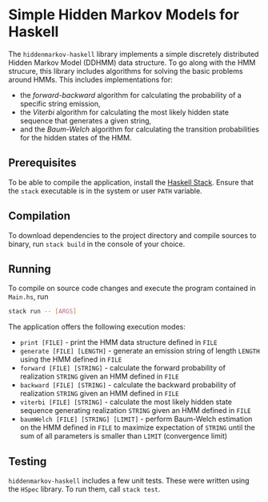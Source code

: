 # Simple Hidden Markov Models for Haskell

The `hiddenmarkov-haskell` library implements a simple discretely distributed Hidden Markov Model (DDHMM) data structure.
To go along with the HMM strucure, this library includes algorithms for solving the basic problems around HMMs.
This includes implementations for:

- the *forward-backward* algorithm for calculating the probability of a specific string emission,
- the *Viterbi* algorithm for calculating the most likely hidden state sequence that generates a given string,
- and the *Baum-Welch* algorithm for calculating the transition probabilities for the hidden states of the HMM.

## Prerequisites

To be able to compile the application,
install the [Haskell Stack](https://docs.haskellstack.org/en/stable/README/).
Ensure that the `stack` executable is in the system or user `PATH` variable.

## Compilation

To download dependencies to the project directory and compile sources to binary, run `stack build` in the console of your choice.

## Running

To compile on source code changes and execute the program contained in `Main.hs`, run

```bash
stack run -- [ARGS]
```

The application offers the following execution modes:

- `print [FILE]` - print the HMM data structure defined in `FILE`
- `generate [FILE] [LENGTH]` - generate an emission string of length `LENGTH` using the HMM defined in `FILE`
- `forward [FILE] [STRING]` - calculate the forward probability of realization `STRING` given an HMM defined in `FILE`
- `backward [FILE] [STRING]` - calculate the backward probability of realization `STRING` given an HMM defined in `FILE`
- `viterbi [FILE] [STRING]` - calculate the most likely hidden state sequence generating realization `STRING` given an HMM defined in `FILE`
- `baumWelch [FILE] [STRING] [LIMIT]` - perform Baum-Welch estimation on the HMM defined in `FILE` 
  to maximize expectation of `STRING` until the sum of all parameters is smaller than `LIMIT` (convergence limit)

## Testing

`hiddenmarkov-haskell` includes a few unit tests.
These were written using the `HSpec` library.
To run them, call `stack test`.
